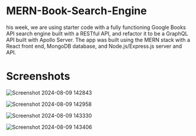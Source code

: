 # MERN-Book-Search-Engine
his week, we are using starter code with a fully functioning Google Books API search engine built with a RESTful API, and refactor it to be a GraphQL API built with Apollo Server. The app was built using the MERN stack with a React front end, MongoDB database, and Node.js/Express.js server and API.

# Screenshots
![Screenshot 2024-08-09 142843](https://github.com/user-attachments/assets/bf65d7e2-a4ee-4940-baa7-151f8e00170b)

![Screenshot 2024-08-09 142958](https://github.com/user-attachments/assets/0112c0d0-b65a-48b2-a983-1180011f224f)

![Screenshot 2024-08-09 143330](https://github.com/user-attachments/assets/dee7d48d-0a35-4f7f-8dee-7a7f7ef2b3ab)

![Screenshot 2024-08-09 143406](https://github.com/user-attachments/assets/af608562-eba8-450e-b417-a7669a52c247)

